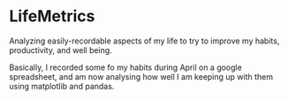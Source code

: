 # LifeMetrics
Analyzing easily-recordable aspects of my life to try to improve my habits, productivity, and well being.

Basically, I recorded some fo my habits during April on a google spreadsheet, and am now analysing how well I am keeping up with them using matplotlib and pandas.
